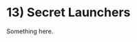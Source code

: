 [title]: # (13. Secret Launchers)
[tags]: # (XXX)
[priority]: # (130)

# 13) Secret Launchers
Something here.
